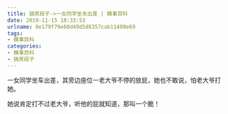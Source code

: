 ```yaml
---
title: 搞笑段子->一女同学坐车出差 | 糗事百科
date: 2019-11-15 18:33:53
urlname: 0e179f79e60d49d5d6357cab11490e69
tags: 
- 糗事百科
categories:
- 糗事百科
- 搞笑段子
---
```

一女同学坐车出差，其旁边座位一老大爷不停的放屁，她也不敢说，怕老大爷打她。

她说肯定打不过老大爷，听他的屁就知道，那叫一个脆！


